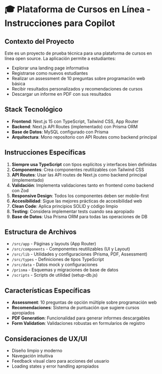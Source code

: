 <!-- Use this file to provide workspace-specific custom instructions to Copilot. For more details, visit https://code.visualstudio.com/docs/copilot/copilot-customization#_use-a-githubcopilotinstructionsmd-file -->

# 🎓 Plataforma de Cursos en Línea - Instrucciones para Copilot

## Contexto del Proyecto
Este es un proyecto de prueba técnica para una plataforma de cursos en línea open source. La aplicación permite a estudiantes:
- Explorar una landing page informativa
- Registrarse como nuevos estudiantes
- Realizar un assessment de 10 preguntas sobre programación web básica
- Recibir resultados personalizados y recomendaciones de cursos
- Descargar un informe en PDF con sus resultados

## Stack Tecnológico
- **Frontend**: Next.js 15 con TypeScript, Tailwind CSS, App Router
- **Backend**: Next.js API Routes (implementado) con Prisma ORM
- **Base de Datos**: MySQL configurado con Prisma
- **Arquitectura**: Mono repositorio con API Routes como backend principal

## Instrucciones Específicas
1. **Siempre usa TypeScript** con tipos explícitos y interfaces bien definidas
2. **Componentes**: Crea componentes reutilizables con Tailwind CSS
3. **API Routes**: Usar las API routes de Next.js como backend principal (implementado)
4. **Validación**: Implementa validaciones tanto en frontend como backend con Zod
5. **Responsive Design**: Todos los componentes deben ser mobile-first
6. **Accesibilidad**: Sigue las mejores prácticas de accesibilidad web
7. **Clean Code**: Aplica principios SOLID y código limpio
8. **Testing**: Considera implementar tests cuando sea apropiado
9. **Base de Datos**: Usa Prisma ORM para todas las operaciones de DB

## Estructura de Archivos
- `/src/app` - Páginas y layouts (App Router)
- `/src/components` - Componentes reutilizables (UI y Layout)
- `/src/lib` - Utilidades y configuraciones (Prisma, PDF, Assessment)
- `/src/types` - Definiciones de tipos TypeScript
- `/src/data` - Datos mock y configuraciones
- `/prisma` - Esquemas y migraciones de base de datos
- `/scripts` - Scripts de utilidad (setup-db.js)

## Características Específicas
- **Assessment**: 10 preguntas de opción múltiple sobre programación web
- **Recomendaciones**: Sistema de puntuación que sugiere cursos apropiados
- **PDF Generation**: Funcionalidad para generar informes descargables
- **Form Validation**: Validaciones robustas en formularios de registro

## Consideraciones de UX/UI
- Diseño limpio y moderno
- Navegación intuitiva
- Feedback visual claro para acciones del usuario
- Loading states y error handling apropiados
